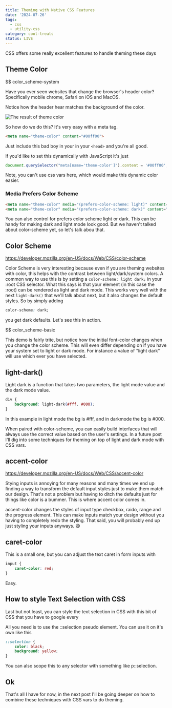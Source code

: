 ```yaml
---
title: Theming with Native CSS Features
date: '2024-07-26'
tags:
  - css
  - utility-css
category: cool-treats
status: LIVE
---
```


CSS offers some really excellent features to handle theming these days

<!-- excerpt -->

## Theme Color

$$ color_scheme-system

Have you ever seen websites that change the browser's header color? Specifically mobile chrome, Safari on iOS and MacOS.

Notice how the header hear matches the background of the color.

![The result of theme color](/theme-color.png)

So how do we do this? It's very easy with a meta tag.

```html
<meta name="theme-color" content="#00ff00">

```

Just include this bad boy in your in your `<head>` and you're all good.

If you'd like to set this dynamically with JavaScript it's just 

```javascript
document.querySelector("meta[name='theme-color']").content = '#00ff00';

```

Note, you can't use css vars here, which would make this dynamic color easier.

### Media Prefers Color Scheme


```html
<meta name="theme-color" media="(prefers-color-scheme: light)" content="#ffffff" />
<meta name="theme-color" media="(prefers-color-scheme: dark)" content="#000000" />

```

You can also control for prefers color scheme light or dark. This can be handy for making dark and light mode look good. But we haven't talked about color-scheme yet, so let's talk abou that.

## Color Scheme 

https://developer.mozilla.org/en-US/docs/Web/CSS/color-scheme

Color Scheme is very interesting because even if you are theming websites with color, this helps with the contrast between light/dark/system colors. A common way to use this is by setting a `color-scheme: light dark;` in your :root CSS selector. What this says is that your element (in this case the :root) can be rendered as light and dark mode. This works very well with the next `light-dark()` that we'll talk about next, but it also changes the default styles. So by simply adding

```css
color-scheme: dark;

```

you get dark defaults. Let's see this in action.

$$ color_scheme-basic

This demo is fairly trite, but notice how the initial font-color changes when you change the color scheme. This will even differ depending on if you have your system set to light or dark mode. For instance a value of "light dark" will use which ever you have selected. 


## light-dark()

Light dark is a function that takes two parameters, the light mode value and the dark mode value.

```css
div {
	background: light-dark(#fff, #000);
}

```

In this example in light mode the bg is #fff, and in darkmode the bg is #000.

When paired with color-scheme, you can easily build interfaces that will always use the correct value based on the user's settings. In a future post I'll dig into some techniques for theming on top of light and dark mode with CSS vars.


## accent-color

https://developer.mozilla.org/en-US/docs/Web/CSS/accent-color

Stying inputs is annoying for many reasons and many times we end up finding a way to transform the default input styles just to make them match our design. That's not a problem but having to ditch the defaults just for things like color is a bummer. This is where accent color comes in.

accent-color changes the styles of input type checkbox, raido, range and the progress element. This can make inputs match your design without you having to completely redo the styling. That said, you will probably end up just styling your inputs anyways. 😅

## caret-color

This is a small one, but you can adjust the text caret in form inputs with 

```css
input {
	caret-color: red;
}

```
Easy.

## How to style Text Selection with CSS

Last but not least, you can style the text selection in CSS with this bit of CSS that you have to google every 

All you need is to use the ::selection pseudo element. You can use it on it's own like this

```css
::selection {
	color: black;
	background: yellow;
}

```

You can also scope this to any selector with something like p::selection. 

## Ok

That's all I have for now, in the next post I'll be going deeper on how to combine these techniques with CSS vars to do theming.